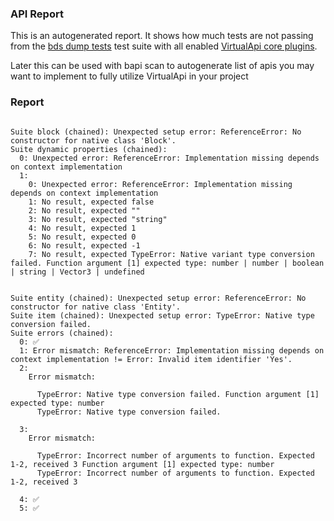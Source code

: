 ### API Report

This is an autogenerated report. It shows how much tests are not passing from the [bds dump tests](./libs/va-test/src/suites) test suite with all enabled [VirtualApi core plugins](./packages/core-plugin/).

Later this can be used with bapi scan to autogenerate list of apis you may want to implement to fully utilize VirtualApi in your project

### Report

```

Suite block (chained): Unexpected setup error: ReferenceError: No constructor for native class 'Block'.
Suite dynamic properties (chained): 
  0: Unexpected error: ReferenceError: Implementation missing depends on context implementation
  1: 
    0: Unexpected error: ReferenceError: Implementation missing depends on context implementation
    1: No result, expected false
    2: No result, expected ""
    3: No result, expected "string"
    4: No result, expected 1
    5: No result, expected 0
    6: No result, expected -1
    7: No result, expected TypeError: Native variant type conversion failed. Function argument [1] expected type: number | number | boolean | string | Vector3 | undefined
    
  
Suite entity (chained): Unexpected setup error: ReferenceError: No constructor for native class 'Entity'.
Suite item (chained): Unexpected setup error: TypeError: Native type conversion failed.
Suite errors (chained): 
  0: ✅
  1: Error mismatch: ReferenceError: Implementation missing depends on context implementation != Error: Invalid item identifier 'Yes'.
  2: 
    Error mismatch: 
      
      TypeError: Native type conversion failed. Function argument [1] expected type: number
      TypeError: Native type conversion failed.
      
  3: 
    Error mismatch: 
      
      TypeError: Incorrect number of arguments to function. Expected 1-2, received 3 Function argument [1] expected type: number
      TypeError: Incorrect number of arguments to function. Expected 1-2, received 3
      
  4: ✅
  5: ✅
```